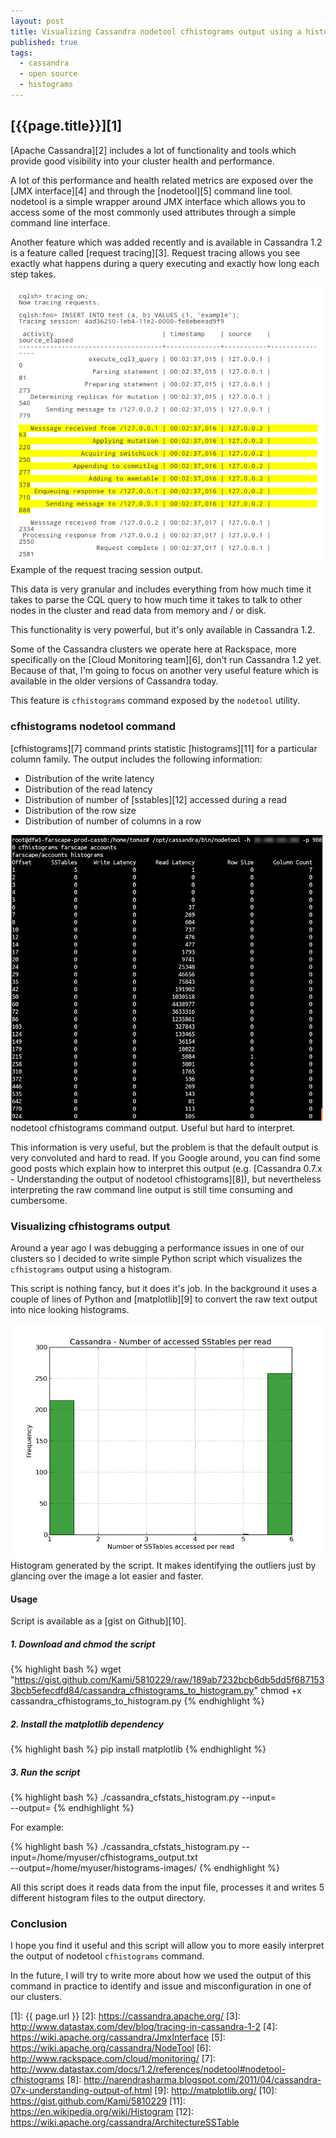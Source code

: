 ```yaml
---
layout: post
title: Visualizing Cassandra nodetool cfhistograms output using a histogram
published: true
tags:
  - cassandra
  - open source
  - histograms
---
```


## [{{page.title}}][1]

[Apache Cassandra][2] includes a lot of functionality and tools which provide
good visibility into your cluster health and performance.

A lot of this performance and health related metrics are exposed over the
[JMX interface][4] and through the [nodetool][5] command line tool. nodetool is
a simple wrapper around JMX interface which allows you to access some of the
most commonly used attributes through a simple command line interface.

Another feature which was added recently and is available in Cassandra 1.2 is a
feature called [request tracing][3]. Request tracing allows you see exactly
what happens during a query executing and exactly how long each step takes.

<div class="imginline"><a
href="/images/2013-06-18-visualizing-cassandra-nodetool-cfhistograms-output-using-a-histogram/request_tracing.png"
class="fancybox" title="Example of the request tracing session output. Source:
http://www.datastax.com/dev/blog/tracing-in-cassandra-1-2"><img
src="/images/2013-06-18-visualizing-cassandra-nodetool-cfhistograms-output-using-a-histogram/request_tracing_thumb.png"
class="inline"></a><span class="image-caption">Example of the request tracing session output.</span></div>

This data is very granular and includes everything from how much time it takes
to parse the CQL query to how much time it takes to talk to other nodes in the
cluster and read data from memory and / or disk.

This functionality is very powerful, but it's only available in Cassandra 1.2.

Some of the Cassandra clusters we operate here at Rackspace, more specifically
on the [Cloud Monitoring team][6], don't run Cassandra 1.2 yet. Because of that,
I'm going to focus on another very useful feature which is available in the older
versions of Cassandra today.

This feature is `cfhistograms` command exposed by the `nodetool` utility.

### cfhistograms nodetool command

[cfhistograms][7] command prints statistic [histograms][11] for a particular
column family. The output includes the following information:

* Distribution of the write latency
* Distribution of the read latency
* Distribution of number of [sstables][12] accessed during a read
* Distribution of the row size
* Distribution of number of columns in a row

<div class="imginline"><a
href="/images/2013-06-18-visualizing-cassandra-nodetool-cfhistograms-output-using-a-histogram/cf_histograms_output.png"
class="fancybox" title="nodetool cfhistograms command output. Useful but hard to interpret."><img
src="/images/2013-06-18-visualizing-cassandra-nodetool-cfhistograms-output-using-a-histogram/cf_histograms_output_thumb.png"
class="inline"></a><span class="image-caption">nodetool cfhistograms command output. Useful but hard to interpret.</span></div>

This information is very useful, but the problem is that the default output is
very convoluted and hard to read. If you Google around, you can find some good
posts which explain how to interpret this output (e.g.
[Cassandra 0.7.x - Understanding the output of nodetool cfhistograms][8]), but
nevertheless interpreting the raw command line output is still time consuming
and cumbersome.

### Visualizing cfhistograms output

Around a year ago I was debugging a performance issues in one of our
clusters so I decided to write simple Python script which visualizes the
`cfhistograms` output using a histogram.

This script is nothing fancy, but it does it's job. In the background it uses
a couple of lines of Python and [matplotlib][9] to convert the raw text output
into nice looking histograms.

<div class="imginline"><a
href="/images/2013-06-18-visualizing-cassandra-nodetool-cfhistograms-output-using-a-histogram/sstables_histogram.png"
class="fancybox" title="Histogram generated by the script. It makes identifying the outliers just by glancing over the image a lot
easier and faster."><img
src="/images/2013-06-18-visualizing-cassandra-nodetool-cfhistograms-output-using-a-histogram/sstables_histogram_thumb.png"
class="inline"></a><span class="image-caption">Histogram generated by the script. It makes identifying the outliers just by glancing over the image a lot
easier and faster.</span></div>

#### Usage

Script is available as a [gist on Github][10].

##### 1. Download and chmod the script

{% highlight bash %}
wget "https://gist.github.com/Kami/5810229/raw/189ab7232bcb6db5dd5f6871533bcb5efecdfd84/cassandra_cfhistograms_to_histogram.py"
chmod +x cassandra_cfhistograms_to_histogram.py
{% endhighlight %}

##### 2. Install the matplotlib dependency

{% highlight bash %}
pip install matplotlib
{% endhighlight %}

##### 3. Run the script

{% highlight bash %}
./cassandra_cfstats_histogram.py --input=<path to the file with cfhistograms output> \
                                 --output=<directory where the histograms will be saved>
{% endhighlight %}

For example:

{% highlight bash %}
./cassandra_cfstats_histogram.py --input=/home/myuser/cfhistograms_output.txt \
                                 --output=/home/myuser/histograms-images/
{% endhighlight %}

All this script does it reads data from the input file, processes it and
writes 5 different histogram files to the output directory.

### Conclusion

I hope you find it useful and this script will allow you to more easily
interpret the output of nodetool `cfhistograms` command.

In the future, I will try to write more about how we used the output of this
command in practice to identify and issue and misconfiguration in one of our
clusters.

[1]: {{ page.url }}
[2]: https://cassandra.apache.org/
[3]: http://www.datastax.com/dev/blog/tracing-in-cassandra-1-2
[4]: https://wiki.apache.org/cassandra/JmxInterface
[5]: https://wiki.apache.org/cassandra/NodeTool
[6]: http://www.rackspace.com/cloud/monitoring/
[7]: http://www.datastax.com/docs/1.2/references/nodetool#nodetool-cfhistograms
[8]: http://narendrasharma.blogspot.com/2011/04/cassandra-07x-understanding-output-of.html
[9]: http://matplotlib.org/
[10]: https://gist.github.com/Kami/5810229
[11]: https://en.wikipedia.org/wiki/Histogram
[12]: https://wiki.apache.org/cassandra/ArchitectureSSTable
